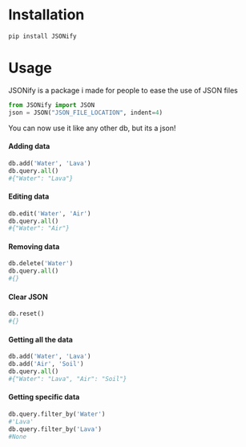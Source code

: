 # Installation
```
pip install JSONify
```
# Usage

JSONify is a package i made for people to ease the use of JSON files
```py
from JSONify import JSON
json = JSON("JSON_FILE_LOCATION", indent=4)
```

You can now use it like any other db, but its a json!

#### Adding data
```py
db.add('Water', 'Lava')
db.query.all()
#{"Water": "Lava"}
```

#### Editing data
```py
db.edit('Water', 'Air')
db.query.all()
#{"Water": "Air"}
```

#### Removing data
```py
db.delete('Water')
db.query.all()
#{}
```

#### Clear JSON
```py
db.reset()
#{}
```

#### Getting all the data
```py
db.add('Water', 'Lava')
db.add('Air', 'Soil')
db.query.all()
#{"Water": "Lava", "Air": "Soil"}
```

#### Getting specific data
```py
db.query.filter_by('Water')
#'Lava'
db.query.filter_by('Lava')
#None
```
